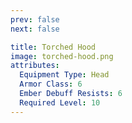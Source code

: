 ```yaml
---
prev: false
next: false

title: Torched Hood
image: torched-hood.png
attributes:
  Equipment Type: Head
  Armor Class: 6
  Ember Debuff Resists: 6
  Required Level: 10
---
```




<MyItemComponent :item="$frontmatter" />


